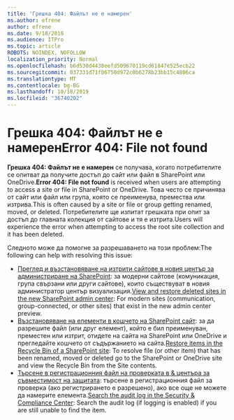 ```yaml
---
title: 'Грешка 404: Файлът не е намерен'
ms.author: efrene
author: efrene
ms.date: 9/18/2018
ms.audience: ITPro
ms.topic: article
ROBOTS: NOINDEX, NOFOLLOW
localization_priority: Normal
ms.openlocfilehash: b6d530d4438eefd509670119cd61847e525ecb22
ms.sourcegitcommit: 037331d71f06750d972c0b6278b23bb15c4806ca
ms.translationtype: MT
ms.contentlocale: bg-BG
ms.lasthandoff: 10/18/2019
ms.locfileid: "36740202"
---
```

# <a name="error-404-file-not-found"></a><span data-ttu-id="6822b-102">Грешка 404: Файлът не е намерен</span><span class="sxs-lookup"><span data-stu-id="6822b-102">Error 404: File not found</span></span>

<span data-ttu-id="6822b-103">**Грешка 404: Файлът не е намерен** се получава, когато потребителите се опитват да получите достъп до сайт или файл в SharePoint или OneDrive.</span><span class="sxs-lookup"><span data-stu-id="6822b-103">**Error 404: File not found** is received when users are attempting to access a site or file in SharePoint or OneDrive.</span></span> <span data-ttu-id="6822b-104">Това често се причинява от сайт или файл или група, която се преименува, премества или изтрива.</span><span class="sxs-lookup"><span data-stu-id="6822b-104">This is often caused by a site or file or group getting renamed, moved, or deleted.</span></span>
<span data-ttu-id="6822b-105">Потребителите ще изпитат грешката при опит за достъп до главната колекция от сайтове и тя е изтрита.</span><span class="sxs-lookup"><span data-stu-id="6822b-105">Users will experience the error when attempting to access the root site collection and it has been deleted.</span></span>

<span data-ttu-id="6822b-106">Следното може да помогне за разрешаването на този проблем:</span><span class="sxs-lookup"><span data-stu-id="6822b-106">The following can help with resolving this issue:</span></span>
- <span data-ttu-id="6822b-107">[Преглед и възстановяване на изтрити сайтове в новия център за администриране на SharePoint](https://docs.microsoft.com/sharepoint/view-and-restore-deleted-sites-in-new-admin-center): за модерни сайтове (комуникация, група свързани или други сайтове), които съществуват в новия администратор център визуализация.</span><span class="sxs-lookup"><span data-stu-id="6822b-107">[View and restore deleted sites in the new SharePoint admin center](https://docs.microsoft.com/sharepoint/view-and-restore-deleted-sites-in-new-admin-center):  For modern sites (communication, group-connected, or other sites) that exist in the new admin center preview.</span></span>
- <span data-ttu-id="6822b-108">[Възстановяване на елементи в кошчето на SharePoint сайт](https://support.office.com/article/Restore-items-in-the-Recycle-Bin-of-a-SharePoint-site-6df466b6-55f2-4898-8d6e-c0dff851a0be): за да разрешите файл (или друг елемент), който е бил преименуван, преместен или изтрит, отидете на сайта на SharePoint или OneDrive и прегледайте кошчето от съдържанието на сайта.</span><span class="sxs-lookup"><span data-stu-id="6822b-108">[Restore items in the Recycle Bin of a SharePoint site](https://support.office.com/article/Restore-items-in-the-Recycle-Bin-of-a-SharePoint-site-6df466b6-55f2-4898-8d6e-c0dff851a0be):  To resolve file (or other item) that has been renamed, moved or deleted go to the SharePoint or OneDrive site and view the Recycle Bin from the Site contents.</span></span>
- <span data-ttu-id="6822b-109">[Търсене в регистрационния файл на проверката в &amp; центъра за съвместимост на защитата](https://docs.microsoft.com/office365/securitycompliance/search-the-audit-log-in-security-and-compliance): търсене в регистрационния файл за проверка (ако регистрирането е разрешено), ако все още не можете да намерите елемента.</span><span class="sxs-lookup"><span data-stu-id="6822b-109">[Search the audit log in the Security &amp; Compliance Center](https://docs.microsoft.com/office365/securitycompliance/search-the-audit-log-in-security-and-compliance):  Search the audit log (if logging is enabled) if you are still unable to find the item.</span></span>